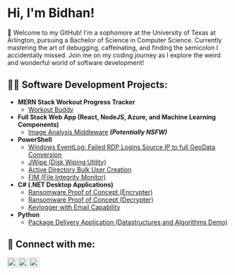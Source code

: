 <h1>Hi, I'm Bidhan! </h1>

👾 Welcome to my GitHub! I'm a sophomore at the University of Texas at Arlington, pursuing a Bachelor of Science in Computer Science. Currently mastering the art of debugging, caffeinating, and finding the semicolon I accidentally missed. Join me on my coding journey as I explore the weird and wonderful world of software development!

<h2>👨‍💻 Software Development Projects:</h2>

- <b>MERN Stack Workout Progress Tracker</b>
  - [Workout Buddy](https://github.com/bidhankhadka11/Workout-Buddy?tab=readme-ov-file)
- <b>Full Stack Web App (React, NodeJS, Azure, and Machine Learning Components)</b>
  - [Image Analysis Middleware](https://github.com/joshmadakor1/4chan-Image-Analysis-Middleware-C964) <b><i>(Potentially NSFW)</b></i>
- <b>PowerShell</b>
  - [Windows EventLog: Failed RDP Logins Source IP to full GeoData Conversion](https://github.com/joshmadakor1/Sentinel-Lab)
  - [JWipe (Disk Wiping Utility)](https://github.com/joshmadakor1/Jwipe.PowerShell)
  - [Active Directory Bulk User Creation](https://github.com/joshmadakor1/AD_PS)
  - [FIM (File Integrity Monitor)](https://github.com/joshmadakor1/PowerShell-Integrity-FIM)
- <b>C# (.NET Desktop Applications)</b>
  - [Ransomware Proof of Concept (Encrypter)](https://github.com/joshmadakor1/EncrypterPOC)
  - [Ransomware Proof of Concept (Decrypter)](https://github.com/joshmadakor1/DecrypterPOC)
  - [Keylogger with Email Capability](https://github.com/joshmadakor1/Key-Logger-With-Email)
- <b>Python</b>
  - [Package Delivery Application (Datastructures and Algorithms Demo)](https://github.com/joshmadakor1/Package-Delivery-Pathfinding-Algorithm)


<h2> 🤳 Connect with me:</h2>

[<img align="left" alt="BidhanKhadka | Twitter" width="22px" src="https://cdn.jsdelivr.net/npm/simple-icons@v3/icons/twitter.svg" />][twitter]
[<img align="left" alt="BidhanKhadka | LinkedIn" width="22px" src="https://cdn.jsdelivr.net/npm/simple-icons@v3/icons/linkedin.svg" />][linkedin]
[<img align="left" alt="BidhanKhadka | Instagram" width="22px" src="https://cdn.jsdelivr.net/npm/simple-icons@v3/icons/instagram.svg" />][instagram]

[twitter]: https://x.com/bidhan___
[instagram]: https://www.instagram.com/bidhann__/
[linkedin]: https://www.linkedin.com/in/bidhan-khadka-3a966a170/
